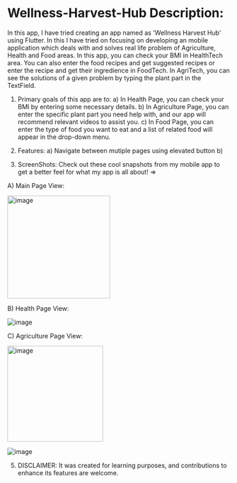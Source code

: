 # Wellness-Harvest-Hub Description:

  In this app, I have tried creating an app named as 'Wellness Harvest Hub' using Flutter. In this I have tried on focusing on   developing an mobile application which deals with and solves real life problem of Agriculture, Health and Food areas.
  In this app, you can check your BMI in HealthTech area. You can also enter the food recipes and get suggested recipes or     
  enter the recipe and get their ingredience in FoodTech.
  In AgriTech, you can see the solutions of a given problem by typing the plant part in the TextField.

1. Primary goals of this app are to:
  a) In Health Page, you can check your BMI by entering some necessary details.
  b) In Agriculture Page, you can enter the specific plant part you need help with, and our app will recommend relevant videos      to assist you.
  c) In Food Page, you can enter the type of food you want to eat and a list of related food will appear in the drop-down menu.
2. Features:
  a) Navigate between mutiple pages using elevated button
  b)

3. ScreenShots:
 Check out these cool snapshots from my mobile app to get a better feel for what my app is all about! =>
   
A) Main Page View:


<img width="232" alt="image" src="https://github.com/Lipika7634/Wellness-Harvest-Hub/assets/139308952/ccb81f90-b30c-4304-af9e-7a9074d80f1f">



B) Health Page View:


![image](https://github.com/Lipika7634/Wellness-Harvest-Hub/assets/139308952/5dc4e856-423b-4c27-9f65-51db834a5ee1)


C) Agriculture Page View:




<img width="216" alt="image" src="https://github.com/Lipika7634/Wellness-Harvest-Hub/assets/139308952/dd013bd0-713f-4008-9ade-ce6a9ebe5125">

![image](https://github.com/Lipika7634/Wellness-Harvest-Hub/assets/139308952/5848afe7-adc6-44e9-ad80-9b642a427983)


5. DISCLAIMER:
   It was created for learning purposes, and contributions to enhance its features are welcome.
